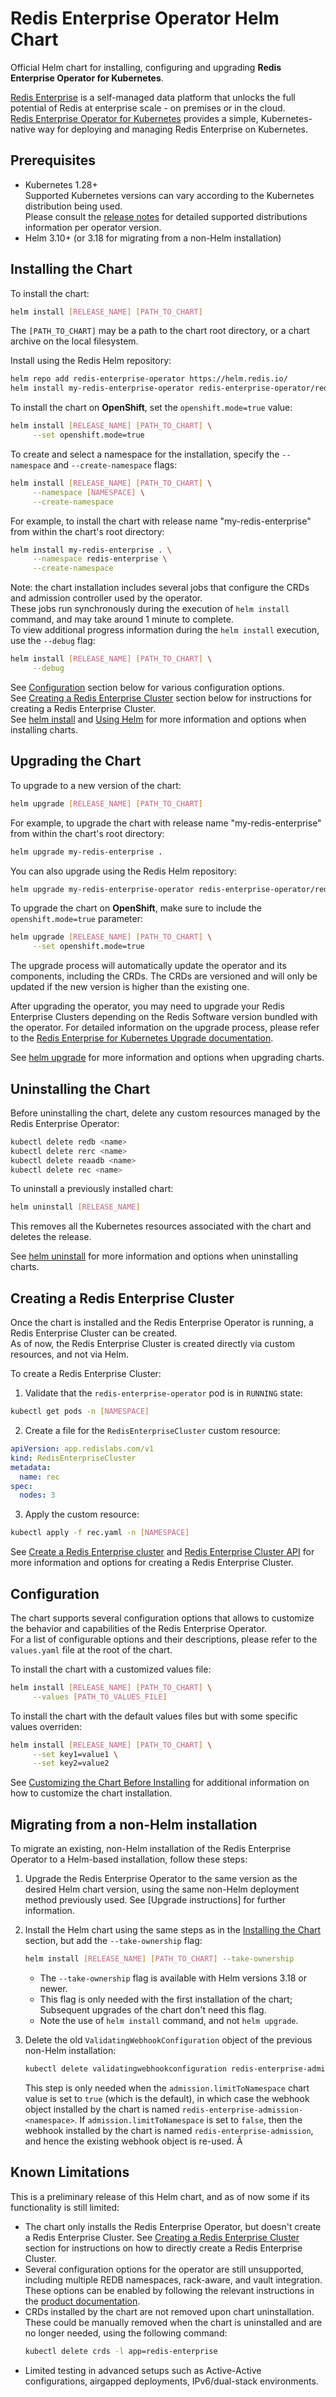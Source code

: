# Redis Enterprise Operator Helm Chart

Official Helm chart for installing, configuring and upgrading **Redis Enterprise Operator for Kubernetes**.

[Redis Enterprise](https://redis.com/redis-enterprise-software/overview/) is a self-managed data platform that unlocks the full potential of Redis at enterprise scale - on premises or in the cloud.  
[Redis Enterprise Operator for Kubernetes](https://redis.com/redis-enterprise-software/redis-enterprise-on-kubernetes/) provides a simple, Kubernetes-native way for deploying and managing Redis Enterprise on Kubernetes.

## Prerequisites

- Kubernetes 1.28+  
  Supported Kubernetes versions can vary according to the Kubernetes distribution being used.  
  Please consult the [release notes](https://redis.io/docs/latest/operate/kubernetes/release-notes/) for detailed supported distributions information per operator version.
- Helm 3.10+ (or 3.18 for migrating from a non-Helm installation)

## Installing the Chart

To install the chart:

```sh
helm install [RELEASE_NAME] [PATH_TO_CHART]
```

The `[PATH_TO_CHART]` may be a path to the chart root directory, or a chart archive on the local filesystem.  

Install using the Redis Helm repository:

```sh
helm repo add redis-enterprise-operator https://helm.redis.io/
helm install my-redis-enterprise-operator redis-enterprise-operator/redis-enterprise-operator --version [VERSION]
```

To install the chart on **OpenShift**, set the `openshift.mode=true` value:

```sh
helm install [RELEASE_NAME] [PATH_TO_CHART] \
     --set openshift.mode=true
```

To create and select a namespace for the installation, specify the `--namespace` and `--create-namespace` flags:

```sh
helm install [RELEASE_NAME] [PATH_TO_CHART] \
     --namespace [NAMESPACE] \
     --create-namespace
```

For example, to install the chart with release name "my-redis-enterprise" from within the chart's root directory:

```sh
helm install my-redis-enterprise . \
     --namespace redis-enterprise \
     --create-namespace
```

Note: the chart installation includes several jobs that configure the CRDs and admission controller used by the operator.  
These jobs run synchronously during the execution of `helm install` command, and may take around 1 minute to complete.  
To view additional progress information during the `helm install` execution, use the `--debug` flag:

```sh
helm install [RELEASE_NAME] [PATH_TO_CHART] \
     --debug
```

See [Configuration](#configuration) section below for various configuration options.  
See [Creating a Redis Enterprise Cluster](#creating-a-redis-enterprise-cluster) section below for instructions for creating a Redis Enterprise Cluster.  
See [helm install](https://helm.sh/docs/helm/helm_install/) and [Using Helm](https://helm.sh/docs/intro/using_helm/#helm-install-installing-a-package) for more information and options when installing charts.

## Upgrading the Chart

To upgrade to a new version of the chart:

```sh
helm upgrade [RELEASE_NAME] [PATH_TO_CHART]
```

For example, to upgrade the chart with release name "my-redis-enterprise" from within the chart's root directory:

```sh
helm upgrade my-redis-enterprise .
```

You can also upgrade using the Redis Helm repository:

```sh
helm upgrade my-redis-enterprise-operator redis-enterprise-operator/redis-enterprise-operator --version [VERSION]
```

To upgrade the chart on **OpenShift**, make sure to include the `openshift.mode=true` parameter:

```sh
helm upgrade [RELEASE_NAME] [PATH_TO_CHART] \
     --set openshift.mode=true
```

The upgrade process will automatically update the operator and its components, including the CRDs. The CRDs are versioned and will only be updated if the new version is higher than the existing one.

After upgrading the operator, you may need to upgrade your Redis Enterprise Clusters depending on the Redis Software version bundled with the operator. For detailed information on the upgrade process, please refer to the [Redis Enterprise for Kubernetes Upgrade documentation](https://redis.io/docs/latest/operate/kubernetes/upgrade/).

See [helm upgrade](https://helm.sh/docs/helm/helm_upgrade/) for more information and options when upgrading charts.

## Uninstalling the Chart

Before uninstalling the chart, delete any custom resources managed by the Redis Enterprise Operator:

```sh
kubectl delete redb <name>
kubectl delete rerc <name>
kubectl delete reaadb <name>
kubectl delete rec <name>
```

To uninstall a previously installed chart:

```sh
helm uninstall [RELEASE_NAME]
```

This removes all the Kubernetes resources associated with the chart and deletes the release.

See [helm uninstall](https://helm.sh/docs/helm/helm_uninstall/) for more information and options when uninstalling charts.

## Creating a Redis Enterprise Cluster

Once the chart is installed and the Redis Enterprise Operator is running, a Redis Enterprise Cluster can be created.  
As of now, the Redis Enterprise Cluster is created directly via custom resources, and not via Helm.

To create a Redis Enterprise Cluster:

1. Validate that the `redis-enterprise-operator` pod is in `RUNNING` state:

```sh
kubectl get pods -n [NAMESPACE]
```

2. Create a file for the `RedisEnterpriseCluster` custom resource:

```yaml
apiVersion: app.redislabs.com/v1
kind: RedisEnterpriseCluster
metadata:
  name: rec
spec:
  nodes: 3
```

3. Apply the custom resource:

```sh
kubectl apply -f rec.yaml -n [NAMESPACE]
```

See [Create a Redis Enterprise cluster](https://redis.io/docs/latest/operate/kubernetes/deployment/quick-start/#create-a-redis-enterprise-cluster-rec) and [Redis Enterprise Cluster API](https://github.com/RedisLabs/redis-enterprise-k8s-docs/blob/master/redis_enterprise_cluster_api.md) for more information and options for creating a Redis Enterprise Cluster.

## Configuration

The chart supports several configuration options that allows to customize the behavior and capabilities of the Redis Enterprise Operator.  
For a list of configurable options and their descriptions, please refer to the `values.yaml` file at the root of the chart.

To install the chart with a customized values file:

```sh
helm install [RELEASE_NAME] [PATH_TO_CHART] \
     --values [PATH_TO_VALUES_FILE]
```

To install the chart with the default values files but with some specific values overriden:

```sh
helm install [RELEASE_NAME] [PATH_TO_CHART] \
     --set key1=value1 \
     --set key2=value2
```

See [Customizing the Chart Before Installing](https://helm.sh/docs/intro/using_helm/#customizing-the-chart-before-installing) for additional information on how to customize the chart installation.

## Migrating from a non-Helm installation

To migrate an existing, non-Helm installation of the Redis Enterprise Operator to a Helm-based installation, follow these steps:
1. Upgrade the Redis Enterprise Operator to the same version as the desired Helm chart version, using the same non-Helm deployment method previously used.
   See [Upgrade instructions] for further information.
2. Install the Helm chart using the same steps as in the [Installing the Chart](#installing-the-chart) section, but add the `--take-ownership` flag:
   ```sh
   helm install [RELEASE_NAME] [PATH_TO_CHART] --take-ownership
   ```
   - The `--take-ownership` flag is available with Helm versions 3.18 or newer.
   - This flag is only needed with the first installation of the chart; Subsequent upgrades of the chart don't need this flag.
   - Note the use of `helm install` command, and not `helm upgrade`.
3. Delete the old `ValidatingWebhookConfiguration` object of the previous non-Helm installation:
   ```sh
   kubectl delete validatingwebhookconfiguration redis-enterprise-admission
   ```
   
   This step is only needed when the `admission.limitToNamespace` chart value is set to `true` (which is the default), in which case
   the webhook object installed by the chart is named `redis-enterprise-admission-<namespace>`. If `admission.limitToNamespace` is set to `false`,
   then the webhook installed by the chart is named `redis-enterprise-admission`, and hence the existing webhook object is re-used.
Â
## Known Limitations

This is a preliminary release of this Helm chart, and as of now some if its functionality is still limited:

- The chart only installs the Redis Enterprise Operator, but doesn't create a Redis Enterprise Cluster. See [Creating a Redis Enterprise Cluster](#creating-a-redis-enterprise-cluster) section for instructions on how to directly create a Redis Enterprise Cluster.
- Several configuration options for the operator are still unsupported, including multiple REDB namespaces, rack-aware, and vault integration. These options can be enabled by following the relevant instructions in the [product documentation](https://redis.io/docs/latest/operate/kubernetes/).
- CRDs installed by the chart are not removed upon chart uninstallation. These could be manually removed when the chart is uninstalled and are no longer needed, using the following command:
  ```sh
  kubectl delete crds -l app=redis-enterprise
  ```
- Limited testing in advanced setups such as Active-Active configurations, airgapped deployments, IPv6/dual-stack environments.
